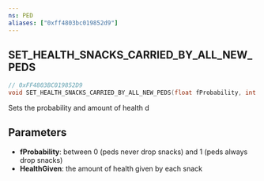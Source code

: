 ```yaml
---
ns: PED
aliases: ["0xff4803bc019852d9"]
---
```

## SET_HEALTH_SNACKS_CARRIED_BY_ALL_NEW_PEDS

```c
// 0xFF4803BC019852D9
void SET_HEALTH_SNACKS_CARRIED_BY_ALL_NEW_PEDS(float fProbability, int HealthGiven);
```

Sets the probability and amount of health d


## Parameters
* **fProbability**: between 0 (peds never drop snacks) and 1 (peds always drop snacks)
* **HealthGiven**: the amount of health given by each snack
